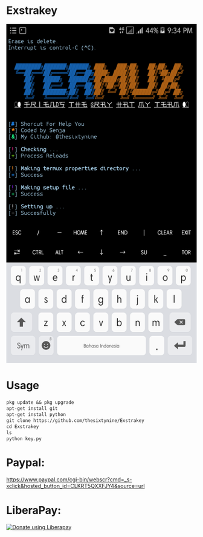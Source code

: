 # Exstrakey
![](./images/Screenshoot.png)
# Usage
```
pkg update && pkg upgrade
apt-get install git
apt-get install python
git clone https://github.com/thesixtynine/Exstrakey
cd Exstrakey
ls
python key.py
```
# Paypal:
https://www.paypal.com/cgi-bin/webscr?cmd=_s-xclick&hosted_button_id=CLKRT5QXXFJY4&source=url
# LiberaPay:
<noscript><a href="https://liberapay.com/thesixtynine/donate"><img alt="Donate using Liberapay" src="https://liberapay.com/assets/widgets/donate.svg"></a></noscript>

